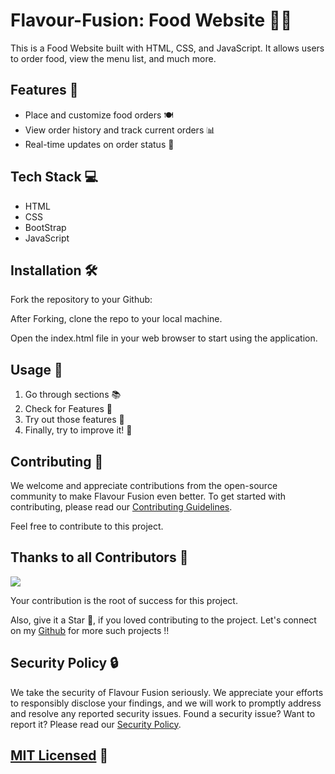 
# Flavour-Fusion: Food Website 🍔🥗

This is a Food Website built with HTML, CSS, and JavaScript. It allows users to order food, view the menu list, and much more.

## Features 🌟

- Place and customize food orders 🍽️
- View order history and track current orders 📊
- Real-time updates on order status 🚚

## Tech Stack 💻

- HTML
- CSS
- BootStrap
- JavaScript

## Installation 🛠️

Fork the repository to your Github:


After Forking, clone the repo to your local machine.

Open the index.html file in your web browser to start using the application.

## Usage 🚀
1. Go through sections 📚
2. Check for Features 🧐
3. Try out those features 🎉
4. Finally, try to improve it! 🌱

## Contributing 🤝

We welcome and appreciate contributions from the open-source community to make Flavour Fusion even better. 
To get started with contributing, please read our [Contributing Guidelines](CONTRIBUTING.md).

Feel free to contribute to this project. 

## Thanks to all Contributors 💪
<a href="https://github.com/c4coderandcreator/Flavour-Fusion/graphs/contributors">
  <img src="https://contrib.rocks/image?repo=c4coderandcreator/Flavour-Fusion" />
</a>

Your contribution is the root of success for this project.

Also, give it a Star 🌟, if you loved contributing to the project. 
Let's connect on my [Github](https://github.com/c4coderandcreator) for more such projects !!

## Security Policy 🔒

We take the security of Flavour Fusion seriously. We appreciate your efforts to responsibly disclose your findings, 
and we will work to promptly address and resolve any reported security issues.
Found a security issue? Want to report it? Please read our [Security Policy](SECURITY.md).

## [MIT Licensed](https://github.com/c4coderandcreator/Flavour-Fusion/blob/main/LICENSE) 📜


